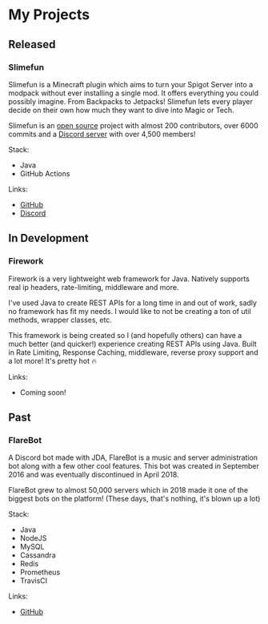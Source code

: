 # My Projects

## Released
### Slimefun
Slimefun is a Minecraft plugin which aims to turn your Spigot Server into a modpack without ever installing a single mod. It offers everything you could possibly imagine. From Backpacks to Jetpacks! Slimefun lets every player decide on their own how much they want to dive into Magic or Tech.

Slimefun is an [open source](https://github.com/Slimefun/Slimefun4) project with almost 200 contributors, over 6000 commits and a [Discord server](https://discord.gg/slimefun) with over 4,500 members!

Stack:
* Java
* GitHub Actions

Links: 
* [GitHub](https://github.com/Slimefun/Slimefun4)
* [Discord](https://discord.gg/Slimefun)

## In Development
### Firework
Firework is a very lightweight web framework for Java. Natively supports real ip headers, rate-limiting, middleware and more.

I've used Java to create REST APIs for a long time in and out of work, sadly no framework has fit my needs.
I would like to not be creating a ton of util methods, wrapper classes, etc.

This framework is being created so I (and hopefully others) can have a much better (and quicker!) experience creating REST APIs using Java.
Built in Rate Limiting, Response Caching, middleware, reverse proxy support and a lot more! It's pretty hot 🔥

Links:
* Coming soon!

## Past
### FlareBot
A Discord bot made with JDA, FlareBot is a music and server administration bot along with a few other cool features.
This bot was created in September 2016 and was eventually discontinued in April 2018.

FlareBot grew to almost 50,000 servers which in 2018 made it one of the biggest bots on the platform! (These days, that's nothing, it's blown up a lot)

Stack:
* Java
* NodeJS
* MySQL
* Cassandra
* Redis
* Prometheus
* TravisCI

Links:
* [GitHub](https://github.com/FlareBot/FlareBot)